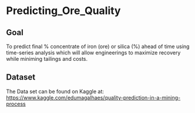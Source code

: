 # Predicting_Ore_Quality

## Goal

To predict final % concentrate of iron (ore) or silica (%) ahead of time using time-series analysis which will allow engineerings to maximize recovery while miniming tailings and costs. 

## Dataset

The Data set can be found on Kaggle at:
https://www.kaggle.com/edumagalhaes/quality-prediction-in-a-mining-process



 


